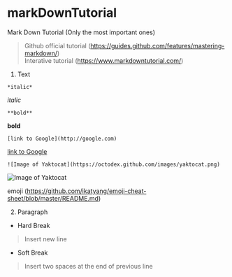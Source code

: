# markDownTutorial
Mark Down Tutorial (Only the most important ones)  
>Github official tutorial (https://guides.github.com/features/mastering-markdown/)  
Interative tutorial (https://www.markdowntutorial.com/)

1. Text

```
*italic*
```
*italic*

```
**bold**
```
**bold**

```
[link to Google](http://google.com)
```
[link to Google](http://google.com)

```
![Image of Yaktocat](https://octodex.github.com/images/yaktocat.png)
```
![Image of Yaktocat](https://octodex.github.com/images/yaktocat.png)

emoji (https://github.com/ikatyang/emoji-cheat-sheet/blob/master/README.md)

2. Paragraph

* Hard Break
> Insert new line
* Soft Break
> Insert two spaces at the end of previous line
